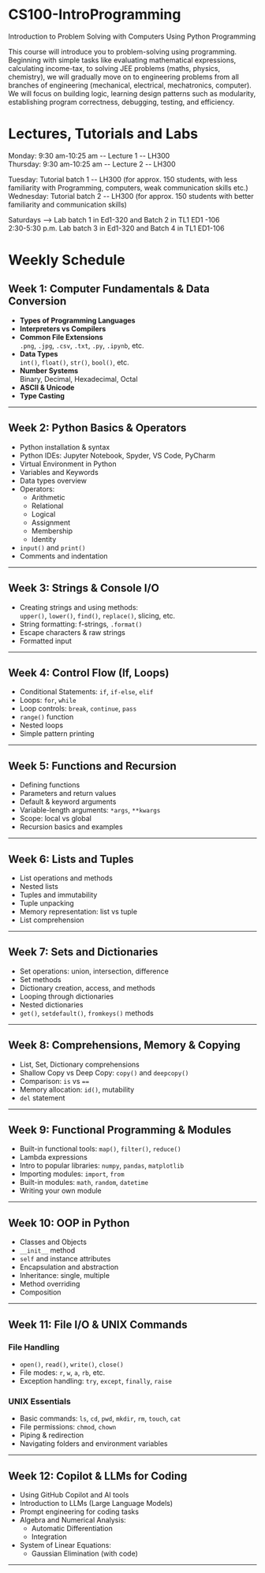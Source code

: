 # CS100-IntroProgramming
Introduction to Problem Solving with Computers Using Python Programming

This course will introduce you to problem-solving using programming. Beginning with simple tasks like evaluating mathematical expressions, calculating income-tax, to solving JEE problems (maths, physics, chemistry), we will gradually move on to engineering problems from all branches of engineering (mechanical, electrical, mechatronics, computer). We will focus on building logic, learning design patterns such as modularity, establishing program correctness, debugging, testing, and efficiency. 

# Lectures, Tutorials and Labs 
Monday: 9:30 am-10:25 am -- Lecture 1 -- LH300<br>
Thursday: 9:30 am-10:25 am -- Lecture 2 -- LH300 

Tuesday: Tutorial batch 1 -- LH300 (for approx. 150 students, with less familiarity with Programming, computers, weak communication skills etc.)<br> 
Wednesday: Tutorial batch 2 -- LH300 (for approx. 150 students with better familiarity and communication skills)

Saturdays --> Lab batch 1 in Ed1-320 and  Batch 2 in TL1 ED1 -106<br>
2:30-5:30 p.m. Lab batch 3 in Ed1-320 and  Batch 4 in  TL1 ED1-106

# Weekly Schedule
## Week 1: Computer Fundamentals & Data Conversion

- **Types of Programming Languages**
- **Interpreters vs Compilers**
- **Common File Extensions**  
  `.png`, `.jpg`, `.csv`, `.txt`, `.py`, `.ipynb`, etc.
- **Data Types**  
  `int()`, `float()`, `str()`, `bool()`, etc.
- **Number Systems**  
  Binary, Decimal, Hexadecimal, Octal
- **ASCII & Unicode**
- **Type Casting**

---

## Week 2: Python Basics & Operators

- Python installation & syntax  
- Python IDEs: Jupyter Notebook, Spyder, VS Code, PyCharm  
- Virtual Environment in Python  
- Variables and Keywords  
- Data types overview  
- Operators:  
  - Arithmetic  
  - Relational  
  - Logical  
  - Assignment  
  - Membership  
  - Identity  
- `input()` and `print()`  
- Comments and indentation  

---

## Week 3: Strings & Console I/O

- Creating strings and using methods:  
  `upper()`, `lower()`, `find()`, `replace()`, slicing, etc.  
- String formatting: f-strings, `.format()`  
- Escape characters & raw strings  
- Formatted input   

---

## Week 4: Control Flow (If, Loops)

- Conditional Statements: `if`, `if-else`, `elif`  
- Loops: `for`, `while`  
- Loop controls: `break`, `continue`, `pass`  
- `range()` function  
- Nested loops  
- Simple pattern printing  

---

## Week 5: Functions and Recursion

- Defining functions  
- Parameters and return values  
- Default & keyword arguments  
- Variable-length arguments: `*args`, `**kwargs`  
- Scope: local vs global  
- Recursion basics and examples 

---

## Week 6: Lists and Tuples

- List operations and methods  
- Nested lists  
- Tuples and immutability  
- Tuple unpacking  
- Memory representation: list vs tuple  
- List comprehension

---

## Week 7: Sets and Dictionaries

- Set operations: union, intersection, difference  
- Set methods  
- Dictionary creation, access, and methods  
- Looping through dictionaries  
- Nested dictionaries  
- `get()`, `setdefault()`, `fromkeys()` methods  

---

## Week 8: Comprehensions, Memory & Copying

- List, Set, Dictionary comprehensions  
- Shallow Copy vs Deep Copy: `copy()` and `deepcopy()`  
- Comparison: `is` vs `==`  
- Memory allocation: `id()`, mutability  
- `del` statement  

---

## Week 9: Functional Programming & Modules

- Built-in functional tools: `map()`, `filter()`, `reduce()`  
- Lambda expressions  
- Intro to popular libraries: `numpy`, `pandas`, `matplotlib`  
- Importing modules: `import`, `from`  
- Built-in modules: `math`, `random`, `datetime`  
- Writing your own module  

---

## Week 10: OOP in Python

- Classes and Objects  
- `__init__` method  
- `self` and instance attributes  
- Encapsulation and abstraction  
- Inheritance: single, multiple  
- Method overriding  
- Composition  

---

## Week 11: File I/O & UNIX Commands

### File Handling
- `open()`, `read()`, `write()`, `close()`  
- File modes: `r`, `w`, `a`, `rb`, etc.  
- Exception handling: `try`, `except`, `finally`, `raise`  

### UNIX Essentials
- Basic commands: `ls`, `cd`, `pwd`, `mkdir`, `rm`, `touch`, `cat`  
- File permissions: `chmod`, `chown`  
- Piping & redirection  
- Navigating folders and environment variables  

---

## Week 12: Copilot & LLMs for Coding

- Using GitHub Copilot and AI tools  
- Introduction to LLMs (Large Language Models)  
- Prompt engineering for coding tasks  
- Algebra and Numerical Analysis:  
  - Automatic Differentiation  
  - Integration  
- System of Linear Equations:  
  - Gaussian Elimination (with code)

---

